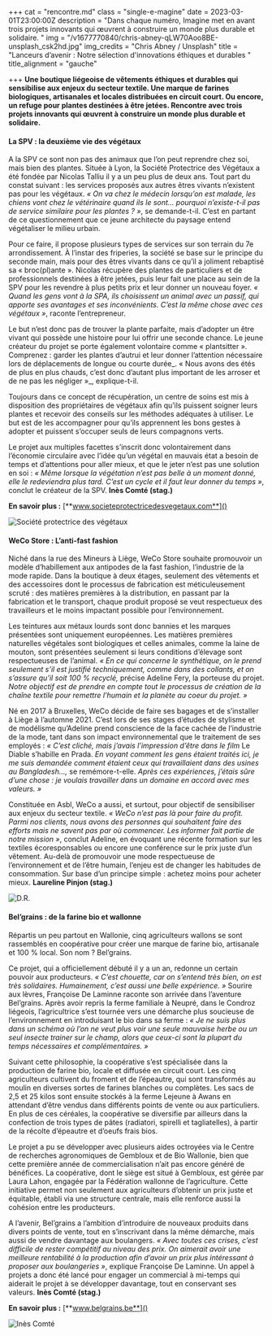 +++
cat = "rencontre.md"
class = "single-e-magine"
date = 2023-03-01T23:00:00Z
description = "Dans chaque numéro, Imagine met en avant trois projets innovants qui œuvrent à construire un monde plus durable et solidaire. "
img = "/v1677770840/chris-abney-qLW70Aoo8BE-unsplash_csk2hd.jpg"
img_credits = "Chris Abney / Unsplash"
title = "Lanceurs d’avenir : Notre sélection d'innovations éthiques et durables "
title_alignment = "gauche"

+++
**Une boutique liégeoise de vêtements éthiques et durables qui sensibilise aux enjeux du secteur textile. Une marque de farines biologiques, artisanales et locales distribuées en circuit court. Ou encore, un refuge pour plantes destinées à être jetées. Rencontre avec trois projets innovants qui œuvrent à construire un monde plus durable et solidaire.**

#### La SPV : la deuxième vie des végétaux

A la SPV ce sont non pas des animaux que l’on peut reprendre chez soi, mais bien des plantes. Située à Lyon, la Société Protectrice des Végétaux a été fondée par Nicolas Talliu il y a un peu plus de deux ans. Tout part du constat suivant : les services proposés aux autres êtres vivants n’existent pas pour les végétaux. _« On va chez le médecin lorsqu’on est malade, les chiens vont chez le vétérinaire quand ils le sont… pourquoi n’existe-t-il pas de service similaire pour les plantes ? »_, se demande-t-il. C’est en partant de ce questionnement que ce jeune architecte du paysage entend végétaliser le milieu urbain.

Pour ce faire, il propose plusieurs types de services sur son terrain du 7e arrondissement. À l’instar des friperies, la société se base sur le principe du seconde main, mais pour des êtres vivants dans ce qu’il a joliment rebaptisé sa « broc(pl)ante ». Nicolas récupère des plantes de particuliers et de professionnels destinées à être jetées, puis leur fait une place au sein de la SPV pour les revendre à plus petits prix et leur donner un nouveau foyer. _« Quand les gens vont à la SPA, ils choisissent un animal avec un passif, qui apporte ses avantages et ses inconvénients. C’est la même chose avec ces végétaux »_, raconte l’entrepreneur.

Le but n’est donc pas de trouver la plante parfaite, mais d’adopter un être vivant qui possède une histoire pour lui offrir une seconde chance. Le jeune créateur du projet se porte également volontaire comme « plantsitter ». Comprenez : garder les plantes d’autrui et leur donner l’attention nécessaire lors de déplacements de longue ou courte durée_. « Nous avons des étés de plus en plus chauds, c’est donc d’autant plus important de les arroser et de ne pas les négliger »_, explique-t-il.

Toujours dans ce concept de récupération, un centre de soins est mis à disposition des propriétaires de végétaux afin qu’ils puissent soigner leurs plantes et recevoir des conseils sur les méthodes adéquates à utiliser. Le but est de les accompagner pour qu’ils apprennent les bons gestes à adopter et puissent s’occuper seuls de leurs compagnons verts.

Le projet aux multiples facettes s’inscrit donc volontairement dans l’économie circulaire avec l’idée qu’un végétal en mauvais état a besoin de temps et d’attentions pour aller mieux, et que le jeter n’est pas une solution en soi : _« Même lorsque la végétation n’est pas belle à un moment donné, elle le redeviendra plus tard. C’est un cycle et il faut leur donner du temps »_, conclut le créateur de la SPV. **Inès Comté (stag.)**

**En savoir plus :** [**www.societeprotectricedesvegetaux.com**]()

![Société protectrice des végétaux](https://res.cloudinary.com/drg3m95yg/image/upload/c_limit,dpr_auto,q_70,w_1000,f_auto/v1677758781/image_SPV_1_krlqss.jpg "Société protectrice des végétaux")

#### WeCo Store : L’anti-fast fashion

Niché dans la rue des Mineurs à Liège, WeCo Store souhaite promouvoir un modèle d’habillement aux antipodes de la fast fashion, l’industrie de la mode rapide. Dans la boutique à deux étages, seulement des vêtements et des accessoires dont le processus de fabrication est méticuleusement scruté : des matières premières à la distribution, en passant par la fabrication et le transport, chaque produit proposé se veut respectueux des travailleurs et le moins impactant possible pour l’environnement.

Les teintures aux métaux lourds sont donc bannies et les marques présentées sont uniquement européennes. Les matières premières naturelles végétales sont biologiques et celles animales, comme la laine de mouton, sont présentées seulement si leurs conditions d’élevage sont respectueuses de l’animal. _« En ce qui concerne le synthétique, on le prend seulement s’il est justifié techniquement, comme dans des collants, et on s’assure qu’il soit 100 % recyclé,_ précise Adeline Fery, la porteuse du projet. _Notre objectif est de prendre en compte tout le processus de création de la chaîne textile pour remettre l’humain et la planète au coeur du projet. »_

Né en 2017 à Bruxelles, WeCo décide de faire ses bagages et de s’installer à Liège à l’automne 2021. C’est lors de ses stages d’études de stylisme et de modélisme qu’Adeline prend conscience de la face cachée de l’industrie de la mode, tant dans son impact environnemental que le traitement de ses employés : _« C’est cliché, mais j’avais l’impression d’être dans le film_ Le Diable s’habille en Prada. _En voyant comment les gens étaient traités ici, je me suis demandée comment étaient ceux qui travaillaient dans des usines au Bangladesh…,_ se remémore-t-elle. _Après ces expériences, j’étais sûre d’une chose : je voulais travailler dans un domaine en accord avec mes valeurs. »_

Constituée en Asbl, WeCo a aussi, et surtout, pour objectif de sensibiliser aux enjeux du secteur textile. _« WeCo n’est pas là pour faire du profit. Parmi nos clients, nous avons des personnes qui souhaitent faire des efforts mais ne savent pas par où commencer. Les informer fait partie de notre mission »_, conclut Adeline, en évoquant une récente formation sur les textiles écoresponsables ou encore une conférence sur le prix juste d’un vêtement. Au-delà de promouvoir une mode respectueuse de l’environnement et de l’être humain, l’enjeu est de changer les habitudes de consommation. Sur base d’un principe simple : achetez moins pour acheter mieux. **Laureline Pinjon (stag.)**

![D.R.](https://res.cloudinary.com/drg3m95yg/image/upload/c_limit,dpr_auto,q_70,w_1000,f_auto/v1677758848/WeCo_Store_2_mi0vus.jpg "D.R.")

#### Bel’grains : de la farine bio et wallonne

Répartis un peu partout en Wallonie, cinq agriculteurs wallons se sont rassemblés en coopérative pour créer une marque de farine bio, artisanale et 100 % local. Son nom ? Bel’grains.

Ce projet, qui a officiellement débuté il y a un an, redonne un certain pouvoir aux producteurs. _« C’est chouette, car on s’entend très bien, on est très solidaires. Humainement, c’est aussi une belle expérience. »_ Sourire aux lèvres, Françoise De Laminne raconte son arrivée dans l’aventure Bel’grains. Après avoir repris la ferme familiale à Neupré, dans le Condroz liégeois, l’agricultrice s’est tournée vers une démarche plus soucieuse de l’environnement en introduisant le bio dans sa ferme : _« Je ne suis plus dans un schéma où l’on ne veut plus voir une seule mauvaise herbe ou un seul insecte trainer sur le champ, alors que ceux-ci sont la plupart du temps nécessaires et complémentaires. »_

Suivant cette philosophie, la coopérative s’est spécialisée dans la production de farine bio, locale et diffusée en circuit court. Les cinq agriculteurs cultivent du froment et de l’épeautre, qui sont transformés au moulin en diverses sortes de farines blanches ou complètes. Les sacs de 2,5 et 25 kilos sont ensuite stockés à la ferme Lejeune à Awans en attendant d’être vendus dans différents points de vente ou aux particuliers. En plus de ces céréales, la coopérative se diversifie par ailleurs dans la confection de trois types de pâtes (radiatori, spirelli et tagliatelles), à partir de la récolte d’épeautre et d’oeufs frais bios.

Le projet a pu se développer avec plusieurs aides octroyées via le Centre de recherches agronomiques de Gembloux et de Bio Wallonie, bien que cette première année de commercialisation n’ait pas encore généré de bénéfices. La coopérative, dont le siège est situé à Gembloux, est gérée par Laura Lahon, engagée par la Fédération wallonne de l’agriculture. Cette initiative permet non seulement aux agriculteurs d’obtenir un prix juste et équitable, établi via une structure centrale, mais elle renforce aussi la cohésion entre les producteurs.

A l’avenir, Bel’grains a l’ambition d’introduire de nouveaux produits dans divers points de vente, tout en s’inscrivant dans la même démarche, mais aussi de vendre davantage aux boulangers. _« Avec toutes ces crises, c’est difficile de rester compétitif au niveau des prix. On aimerait avoir une meilleure rentabilité à la production afin d’avoir un prix plus intéressant à proposer aux boulangeries »_, explique Françoise De Laminne. Un appel à projets a donc été lancé pour engager un commercial à mi-temps qui aiderait le projet à se développer davantage, tout en conservant ses valeurs. **Inès Comté (stag.)**

**En savoir plus :** [**www.belgrains.be**]()

![Inès Comté](https://res.cloudinary.com/drg3m95yg/image/upload/c_limit,dpr_auto,q_70,w_1000,f_auto/v1677759146/P1000440_hqsbzn.jpg "Inès Comté")
